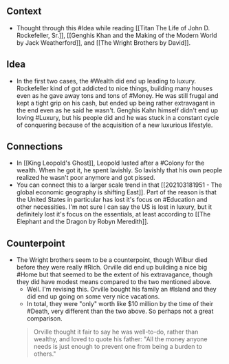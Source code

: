 ## Context
- Thought through this #Idea while reading [[Titan The Life of John D. Rockefeller, Sr.]], [[Genghis Khan and the Making of the Modern World by Jack Weatherford]], and [[The Wright Brothers by David]]. 

## Idea
- In the first two cases, the #Wealth did end up leading to luxury. Rockefeller kind of got addicted to nice things, building many houses even as he gave away tons and tons of #Money. He was still frugal and kept a tight grip on his cash, but ended up being rather extravagant in the end even as he said he wasn't. Genghis Kahn himself didn't end up loving #Luxury, but his people did and he was stuck in a constant cycle of conquering because of the acquisition of a new luxurious lifestyle. 

## Connections
- In [[King Leopold's Ghost]], Leopold lusted after a #Colony for the wealth. When he got it, he spent lavishly. So lavishly that his own people realized he wasn't poor anymore and got pissed. 
- You can connect this to a larger scale trend in that [[202103181951 - The global economic geography is shifting East]]. Part of the reason is that the United States in particular has lost it's focus on #Education and other necessities. I'm not sure I can say the US is lost in luxury, but it definitely lost it's focus on the essentials, at least according to [[The Elephant and the Dragon by Robyn Meredith]]. 

## Counterpoint
- The Wright brothers seem to be a counterpoint, though Wilbur died before they were really #Rich. Orville did end up building a nice big #Home but that seemed to be the extent of his extravagance, though they did have modest means compared to the two mentioned above. 
	- Well. I'm revising this. Orville bought his family an #Island and they did end up going on some very nice vacations. 
	- In total, they were "only" worth like $10 million by the time of their #Death, very different than the two above. So perhaps not a great comparison. 
	> Orville thought it fair to say he was well-to-do, rather than wealthy, and loved to quote his father: "All the money anyone needs is just enough to prevent one from being a burden to others."